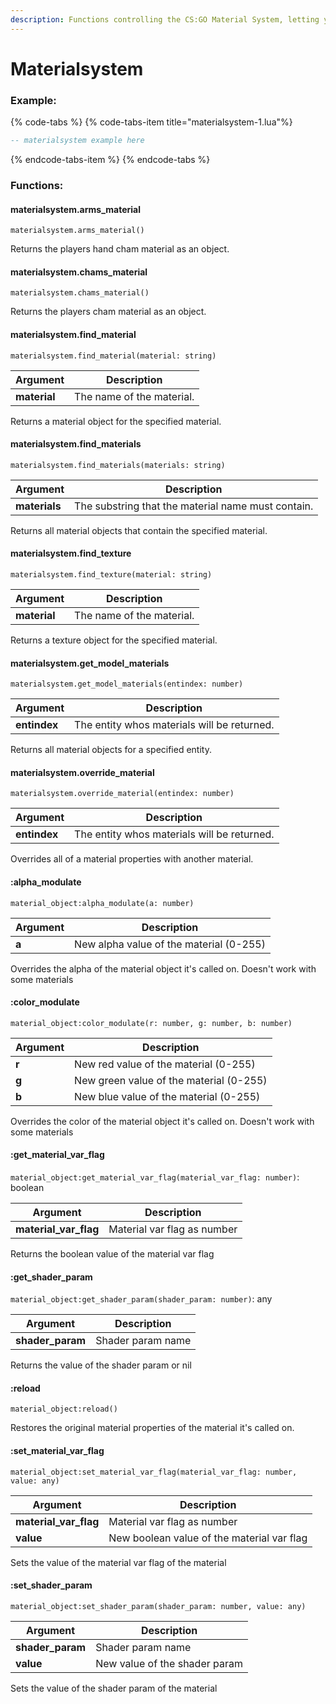 ```yaml
---
description: Functions controlling the CS:GO Material System, letting you modulate, swap, remove materials and set their shader params / material vars
---
```


# Materialsystem

### Example:

{% code-tabs %}
{% code-tabs-item  title="materialsystem-1.lua"%}
```lua
-- materialsystem example here
```

{% endcode-tabs-item %}
{% endcode-tabs %}

### Functions:
#### materialsystem.arms_material

`materialsystem.arms_material()`

Returns the players hand cham material as an object.


#### materialsystem.chams_material

`materialsystem.chams_material()`

Returns the players cham material as an object.


#### materialsystem.find_material

`materialsystem.find_material(material: string)`

Argument | Description
-------- | -----------
  **material** | The name of the material.

Returns a material object for the specified material.


#### materialsystem.find_materials

`materialsystem.find_materials(materials: string)`

Argument | Description
-------- | -----------
  **materials** | The substring that the material name must contain.

Returns all material objects that contain the specified material.


#### materialsystem.find_texture

`materialsystem.find_texture(material: string)`

Argument | Description
-------- | -----------
  **material** | The name of the material.

Returns a texture object for the specified material.


#### materialsystem.get_model_materials

`materialsystem.get_model_materials(entindex: number)`

Argument | Description
-------- | -----------
  **entindex** | The entity whos materials will be returned.

Returns all material objects for a specified entity.


#### materialsystem.override_material

`materialsystem.override_material(entindex: number)`

Argument | Description
-------- | -----------
  **entindex** | The entity whos materials will be returned.

Overrides all of a material properties with another material.


#### :alpha_modulate

`material_object:alpha_modulate(a: number)`

Argument | Description
-------- | -----------
  **a** | New alpha value of the material (0-255)

Overrides the alpha of the material object it's called on. Doesn't work with some materials


#### :color_modulate

`material_object:color_modulate(r: number, g: number, b: number)`

Argument | Description
-------- | -----------
  **r** | New red value of the material (0-255)
  **g** | New green value of the material (0-255)
  **b** | New blue value of the material (0-255)

Overrides the color of the material object it's called on. Doesn't work with some materials


#### :get_material_var_flag

`material_object:get_material_var_flag(material_var_flag: number)`: boolean

Argument | Description
-------- | -----------
  **material_var_flag** | Material var flag as number

Returns the boolean value of the material var flag


#### :get_shader_param

`material_object:get_shader_param(shader_param: number)`: any

Argument | Description
-------- | -----------
  **shader_param** | Shader param name

Returns the value of the shader param or nil


#### :reload

`material_object:reload()`

Restores the original material properties of the material it's called on.


#### :set_material_var_flag

`material_object:set_material_var_flag(material_var_flag: number, value: any)`

Argument | Description
-------- | -----------
  **material_var_flag** | Material var flag as number
  **value** | New boolean value of the material var flag

Sets the value of the material var flag of the material


#### :set_shader_param

`material_object:set_shader_param(shader_param: number, value: any)`

Argument | Description
-------- | -----------
  **shader_param** | Shader param name
  **value** | New value of the shader param

Sets the value of the shader param of the material

